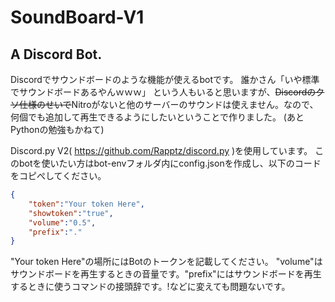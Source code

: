 # SoundBoard-V1
## A Discord Bot. 

Discordでサウンドボードのような機能が使えるbotです。
誰かさん「いや標準でサウンドボードあるやんｗｗｗ」
という人もいると思いますが、~~Discordのクソ仕様のせいで~~Nitroがないと他のサーバーのサウンドは使えません。なので、何個でも追加して再生できるようにしたいということで作りました。
(あとPythonの勉強もかねて)

Discord.py V2( https://github.com/Rapptz/discord.py )を使用しています。
このbotを使いたい方はbot-envフォルダ内にconfig.jsonを作成し、以下のコードをコピぺしてください。
```json:config.json
{
    "token":"Your token Here",
    "showtoken":"true",
    "volume":"0.5",
    "prefix":"."
}
```
"Your token Here"の場所にはBotのトークンを記載してください。
"volume"はサウンドボードを再生するときの音量です。"prefix"にはサウンドボードを再生するときに使うコマンドの接頭辞です。!などに変えても問題ないです。
